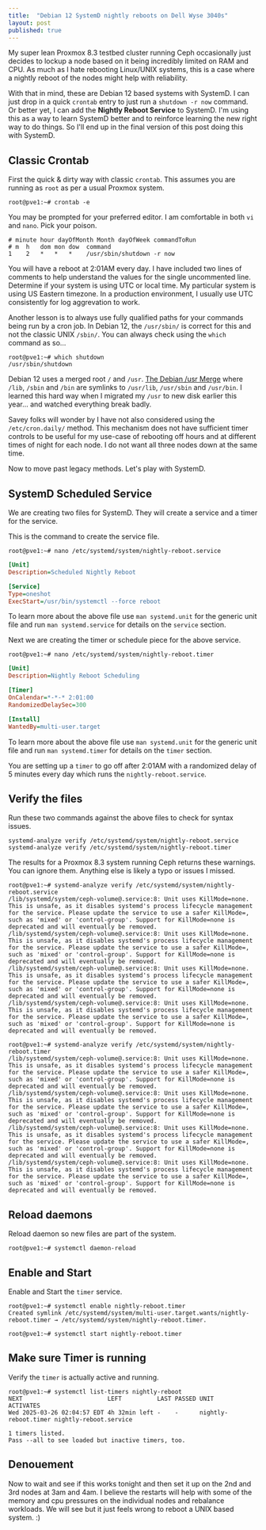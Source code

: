 ```yaml
---
title:  "Debian 12 SystemD nightly reboots on Dell Wyse 3040s"
layout: post
published: true
---
```


My super lean Proxmox 8.3 testbed cluster running Ceph occasionally just decides to lockup a node based on it being incredibly limited on RAM and CPU. As much as I hate rebooting Linux/UNIX systems, this is a case where a nightly reboot of the nodes might help with reliability.

<!-- excerpt-end -->

With that in mind, these are Debian 12 based systems with SystemD. I can just drop in a quick `crontab` entry to just run a `shutdown -r now` command. Or better yet, I can add the **Nightly Reboot Service** to SystemD. I'm using this as a way to learn SystemD better and to reinforce learning the new right way to do things. So I'll end up in the final version of this post doing this with SystemD.

## Classic Crontab

First the quick & dirty way with classic `crontab`. This assumes you are running as `root` as per a usual Proxmox system.

```shell
root@pve1:~# crontab -e
```

You may be prompted for your preferred editor. I am comfortable in both `vi` and `nano`. Pick your poison.

```crontab
# minute hour dayOfMonth Month dayOfWeek commandToRun
# m  h   dom mon dow  command
1    2   *   *   *    /usr/sbin/shutdown -r now
```

You will have a reboot at 2:01AM every day. I have included two lines of comments to help understand the values for the single uncommented line. Determine if your system is using UTC or local time. My particular system is using US Eastern timezone. In a production environment, I usually use UTC consistently for log aggrevation to work.

Another lesson is to always use fully qualified paths for your commands being run by a cron job. In Debian 12, the `/usr/sbin/` is correct for this and not the classic UNIX `/sbin/`. You can always check using the `which` command as so...

```shell
root@pve1:~# which shutdown
/usr/sbin/shutdown
```

Debian 12 uses a merged root `/` and `/usr`. [The Debian /usr Merge](https://wiki.debian.org/UsrMerge) where `/lib`, `/sbin` and `/bin` are symlinks to `/usr/lib`, `/usr/sbin` and `/usr/bin`. I learned this hard way when I migrated my `/usr` to new disk earlier this year... and watched everything break badly.

Savey folks will wonder by I have not also considered using the `/etc/cron.daily/` method. This mechanism does not have sufficient timer controls to be useful for my use-case of rebooting off hours and at different times of night for each node. I do not want all three nodes down at the same time.

Now to move past legacy methods. Let's play with SystemD.

## SystemD Scheduled Service

We are creating two files for SystemD. They will create a service and a timer for the service.

This is the command to create the service file.

```shell
root@pve1:~# nano /etc/systemd/system/nightly-reboot.service
```

```ini
[Unit]
Description=Scheduled Nightly Reboot

[Service]
Type=oneshot
ExecStart=/usr/bin/systemctl --force reboot
```

To learn more about the above file use `man systemd.unit` for the generic unit file and run `man systemd.service` for details on the `service` section.

Next we are creating the timer or schedule piece for the above service.

```shell
root@pve1:~# nano /etc/systemd/system/nightly-reboot.timer
```

```ini
[Unit]
Description=Nightly Reboot Scheduling

[Timer]
OnCalendar=*-*-* 2:01:00
RandomizedDelaySec=300

[Install]
WantedBy=multi-user.target
```

To learn more about the above file use `man systemd.unit` for the generic unit file and run `man systemd.timer` for details on the `timer` section.

You are setting up a `timer` to go off after 2:01AM with a randomized delay of 5 minutes every day which runs the `nightly-reboot.service`.

## Verify the files

Run these two commands against the above files to check for syntax issues.

```shell
systemd-analyze verify /etc/systemd/system/nightly-reboot.service
systemd-analyze verify /etc/systemd/system/nightly-reboot.timer
```

The results for a Proxmox 8.3 system running Ceph returns these warnings. You can ignore them. Anything else is likely a typo or issues I missed.

```shell
root@pve1:~# systemd-analyze verify /etc/systemd/system/nightly-reboot.service 
/lib/systemd/system/ceph-volume@.service:8: Unit uses KillMode=none. This is unsafe, as it disables systemd's process lifecycle management for the service. Please update the service to use a safer KillMode=, such as 'mixed' or 'control-group'. Support for KillMode=none is deprecated and will eventually be removed.
/lib/systemd/system/ceph-volume@.service:8: Unit uses KillMode=none. This is unsafe, as it disables systemd's process lifecycle management for the service. Please update the service to use a safer KillMode=, such as 'mixed' or 'control-group'. Support for KillMode=none is deprecated and will eventually be removed.
/lib/systemd/system/ceph-volume@.service:8: Unit uses KillMode=none. This is unsafe, as it disables systemd's process lifecycle management for the service. Please update the service to use a safer KillMode=, such as 'mixed' or 'control-group'. Support for KillMode=none is deprecated and will eventually be removed.
/lib/systemd/system/ceph-volume@.service:8: Unit uses KillMode=none. This is unsafe, as it disables systemd's process lifecycle management for the service. Please update the service to use a safer KillMode=, such as 'mixed' or 'control-group'. Support for KillMode=none is deprecated and will eventually be removed.
```

```shell
root@pve1:~# systemd-analyze verify /etc/systemd/system/nightly-reboot.timer 
/lib/systemd/system/ceph-volume@.service:8: Unit uses KillMode=none. This is unsafe, as it disables systemd's process lifecycle management for the service. Please update the service to use a safer KillMode=, such as 'mixed' or 'control-group'. Support for KillMode=none is deprecated and will eventually be removed.
/lib/systemd/system/ceph-volume@.service:8: Unit uses KillMode=none. This is unsafe, as it disables systemd's process lifecycle management for the service. Please update the service to use a safer KillMode=, such as 'mixed' or 'control-group'. Support for KillMode=none is deprecated and will eventually be removed.
/lib/systemd/system/ceph-volume@.service:8: Unit uses KillMode=none. This is unsafe, as it disables systemd's process lifecycle management for the service. Please update the service to use a safer KillMode=, such as 'mixed' or 'control-group'. Support for KillMode=none is deprecated and will eventually be removed.
/lib/systemd/system/ceph-volume@.service:8: Unit uses KillMode=none. This is unsafe, as it disables systemd's process lifecycle management for the service. Please update the service to use a safer KillMode=, such as 'mixed' or 'control-group'. Support for KillMode=none is deprecated and will eventually be removed.
```

## Reload daemons

Reload daemon so new files are part of the system.

```shell
root@pve1:~# systemctl daemon-reload
```

## Enable and Start

Enable and Start the `timer` service.

```shell
root@pve1:~# systemctl enable nightly-reboot.timer
Created symlink /etc/systemd/system/multi-user.target.wants/nightly-reboot.timer → /etc/systemd/system/nightly-reboot.timer.
```

```shell
root@pve1:~# systemctl start nightly-reboot.timer
```

## Make sure Timer is running

Verify the `timer` is actually active and running.

```shell
root@pve1:~# systemctl list-timers nightly-reboot
NEXT                        LEFT          LAST PASSED UNIT                 ACTIVATES             
Wed 2025-03-26 02:04:57 EDT 4h 32min left -    -      nightly-reboot.timer nightly-reboot.service

1 timers listed.
Pass --all to see loaded but inactive timers, too.
```

## Denouement

Now to wait and see if this works tonight and then set it up on the 2nd and 3rd nodes at 3am and 4am. I believe the restarts will help with some of the memory and cpu pressures on the individual nodes and rebalance workloads. We will see but it just feels wrong to reboot a UNIX based system. :)
